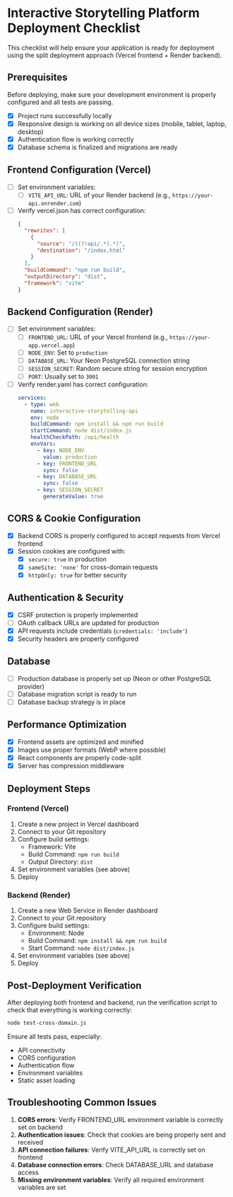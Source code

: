 # Interactive Storytelling Platform Deployment Checklist

This checklist will help ensure your application is ready for deployment using the split deployment approach (Vercel frontend + Render backend).

## Prerequisites

Before deploying, make sure your development environment is properly configured and all tests are passing.

- [x] Project runs successfully locally
- [x] Responsive design is working on all device sizes (mobile, tablet, laptop, desktop)
- [x] Authentication flow is working correctly
- [x] Database schema is finalized and migrations are ready

## Frontend Configuration (Vercel)

- [ ] Set environment variables:
  - [ ] `VITE_API_URL`: URL of your Render backend (e.g., `https://your-api.onrender.com`)

- [ ] Verify vercel.json has correct configuration:
  ```json
  {
    "rewrites": [
      {
        "source": "/((?!api/.*).*)",
        "destination": "/index.html"
      }
    ],
    "buildCommand": "npm run build",
    "outputDirectory": "dist",
    "framework": "vite"
  }
  ```

## Backend Configuration (Render)

- [ ] Set environment variables:
  - [ ] `FRONTEND_URL`: URL of your Vercel frontend (e.g., `https://your-app.vercel.app`)
  - [ ] `NODE_ENV`: Set to `production`
  - [ ] `DATABASE_URL`: Your Neon PostgreSQL connection string 
  - [ ] `SESSION_SECRET`: Random secure string for session encryption
  - [ ] `PORT`: Usually set to `3001`

- [ ] Verify render.yaml has correct configuration:
  ```yaml
  services:
    - type: web
      name: interactive-storytelling-api
      env: node
      buildCommand: npm install && npm run build
      startCommand: node dist/index.js
      healthCheckPath: /api/health
      envVars:
        - key: NODE_ENV
          value: production
        - key: FRONTEND_URL
          sync: false
        - key: DATABASE_URL
          sync: false
        - key: SESSION_SECRET
          generateValue: true
  ```

## CORS & Cookie Configuration

- [x] Backend CORS is properly configured to accept requests from Vercel frontend
- [x] Session cookies are configured with:
  - [x] `secure: true` in production
  - [x] `sameSite: 'none'` for cross-domain requests
  - [x] `httpOnly: true` for better security

## Authentication & Security

- [x] CSRF protection is properly implemented
- [ ] OAuth callback URLs are updated for production
- [x] API requests include credentials (`credentials: 'include'`)
- [x] Security headers are properly configured

## Database

- [ ] Production database is properly set up (Neon or other PostgreSQL provider)
- [ ] Database migration script is ready to run
- [ ] Database backup strategy is in place

## Performance Optimization

- [x] Frontend assets are optimized and minified
- [x] Images use proper formats (WebP where possible)
- [x] React components are properly code-split
- [x] Server has compression middleware

## Deployment Steps

### Frontend (Vercel)

1. Create a new project in Vercel dashboard
2. Connect to your Git repository
3. Configure build settings:
   - Framework: Vite
   - Build Command: `npm run build`
   - Output Directory: `dist`
4. Set environment variables (see above)
5. Deploy

### Backend (Render)

1. Create a new Web Service in Render dashboard
2. Connect to your Git repository
3. Configure build settings:
   - Environment: Node
   - Build Command: `npm install && npm run build`
   - Start Command: `node dist/index.js`
4. Set environment variables (see above)
5. Deploy

## Post-Deployment Verification

After deploying both frontend and backend, run the verification script to check that everything is working correctly:

```bash
node test-cross-domain.js
```

Ensure all tests pass, especially:
- API connectivity
- CORS configuration
- Authentication flow
- Environment variables
- Static asset loading

## Troubleshooting Common Issues

1. **CORS errors**: Verify FRONTEND_URL environment variable is correctly set on backend
2. **Authentication issues**: Check that cookies are being properly sent and received
3. **API connection failures**: Verify VITE_API_URL is correctly set on frontend
4. **Database connection errors**: Check DATABASE_URL and database access
5. **Missing environment variables**: Verify all required environment variables are set